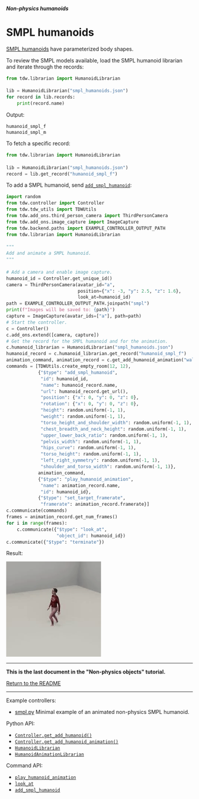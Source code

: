 ##### Non-physics humanoids

# SMPL humanoids

 [SMPL humanoids](https://smpl.is.tue.mpg.de) have parameterized body shapes.

To review the SMPL models available, load the SMPL humanoid librarian and iterate through the records:

```python
from tdw.librarian import HumanoidLibrarian

lib = HumanoidLibrarian("smpl_humanoids.json")
for record in lib.records:
    print(record.name)
```

Output:

```
humanoid_smpl_f
humanoid_smpl_m
```

To fetch a specific record:

```python
from tdw.librarian import HumanoidLibrarian

lib = HumanoidLibrarian("smpl_humanoids.json")
record = lib.get_record("humanoid_smpl_f")
```

To add a SMPL humanoid, send [`add_smpl_humanoid`](../../api/command_api.md#add_smpl_humanoid):

```python
import random
from tdw.controller import Controller
from tdw.tdw_utils import TDWUtils
from tdw.add_ons.third_person_camera import ThirdPersonCamera
from tdw.add_ons.image_capture import ImageCapture
from tdw.backend.paths import EXAMPLE_CONTROLLER_OUTPUT_PATH
from tdw.librarian import HumanoidLibrarian

"""
Add and animate a SMPL humanoid.
"""

# Add a camera and enable image capture.
humanoid_id = Controller.get_unique_id()
camera = ThirdPersonCamera(avatar_id="a",
                           position={"x": -3, "y": 2.5, "z": 1.6},
                           look_at=humanoid_id)
path = EXAMPLE_CONTROLLER_OUTPUT_PATH.joinpath("smpl")
print(f"Images will be saved to: {path}")
capture = ImageCapture(avatar_ids=["a"], path=path)
# Start the controller.
c = Controller()
c.add_ons.extend([camera, capture])
# Get the record for the SMPL humanoid and for the animation.
c.humanoid_librarian = HumanoidLibrarian("smpl_humanoids.json")
humanoid_record = c.humanoid_librarian.get_record("humanoid_smpl_f")
animation_command, animation_record = c.get_add_humanoid_animation("walking_1")
commands = [TDWUtils.create_empty_room(12, 12),
            {"$type": "add_smpl_humanoid",
             "id": humanoid_id,
             "name": humanoid_record.name,
             "url": humanoid_record.get_url(),
             "position": {"x": 0, "y": 0, "z": 0},
             "rotation": {"x": 0, "y": 0, "z": 0},
             "height": random.uniform(-1, 1),
             "weight": random.uniform(-1, 1),
             "torso_height_and_shoulder_width": random.uniform(-1, 1),
             "chest_breadth_and_neck_height": random.uniform(-1, 1),
             "upper_lower_back_ratio": random.uniform(-1, 1),
             "pelvis_width": random.uniform(-1, 1),
             "hips_curve": random.uniform(-1, 1),
             "torso_height": random.uniform(-1, 1),
             "left_right_symmetry": random.uniform(-1, 1),
             "shoulder_and_torso_width": random.uniform(-1, 1)},
            animation_command,
            {"$type": "play_humanoid_animation",
             "name": animation_record.name,
             "id": humanoid_id},
            {"$type": "set_target_framerate",
             "framerate": animation_record.framerate}]
c.communicate(commands)
frames = animation_record.get_num_frames()
for i in range(frames):
    c.communicate({"$type": "look_at",
                   "object_id": humanoid_id})
c.communicate({"$type": "terminate"})
```

Result:

![](images/humanoids/smpl.gif)

***

**This is the last document in the "Non-physics objects" tutorial.**

[Return to the README](../../../README.md)

***

Example controllers:

- [smpl.py](https://github.com/threedworld-mit/tdw/blob/master/Python/example_controllers/non_physics_humanoids/smpl.py) Minimal example of an animated non-physics SMPL humanoid.

Python API:

- [`Controller.get_add_humanoid()`](../../Python/controller.md)
- [`Controller.get_add_humanoid_animation()`](../../Python/controller.md)
- [`HumanoidLibrarian`](../../python/librarian/humanoid_librarian.md)
- [`HumanoidAnimationLibrarian`](../../python/librarian/humanoid_animation_librarian.md)

Command API:

- [`play_humanoid_animation`](../../api/command_api.md#play_humanoid_animation)
- [`look_at`](../../api/command_api.md#look_at)
- [`add_smpl_humanoid`](../../api/command_api.md#add_smpl_humanoid)